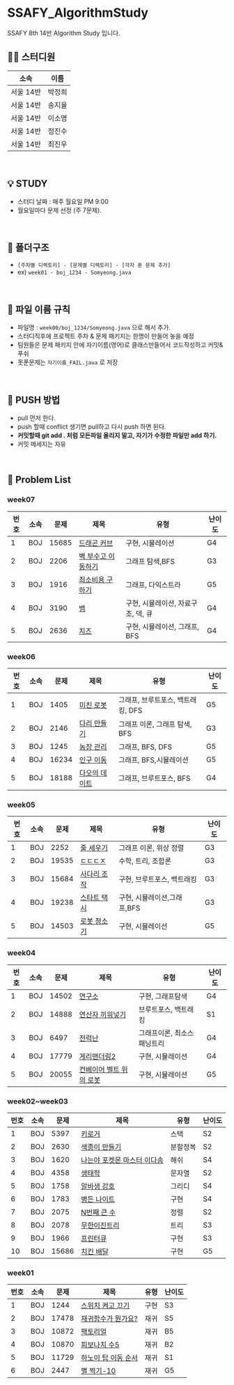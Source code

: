 # SSAFY_AlgorithmStudy
SSAFY 8th 14반 Algorithm Study 입니다.

## 🧚‍♀️ 스터디원
|소속|이름|
|------|---|
|서울 14반|박정희|
|서울 14반|송지율|
|서울 14반|이소명|
|서울 14반|정진수|
|서울 14반|최진우|
<br>

## 💡 STUDY
- 스터디 날짜 : 매주 월요일 PM 9:00
- 월요일마다 문제 선정 (주 7문제). 
<br>
   
## 📁 폴더구조
- ```[주차별 디렉토리] - [문제별 디렉토리] - [각자 푼 문제 추가]```
- ex) ```week01 - boj_1234 - Somyeong.java```
<br>

## 📌 파일 이름 규칙
- 파일명 : ```week00/boj_1234/Somyeong.java``` 으로 해서 추가. 
- 스터디직후에 프로젝트 주차 & 문제 패키지는 한명이 만들어 놓을 예정
- 팀원들은 문제 패키지 안에 자기이름(영어)로 클래스만들어서 코드작성하고 커밋&푸쉬
- 못푼문제는 ```자기이름_FAIL.java``` 로 저장
<br>

## 🔆 PUSH 방법
- pull 먼저 한다.
- push 할때 conflict 생기면 pull하고 다시 push 하면 된다. 
- <b> 커밋할때 git add . 처럼 모든파일 올리지 말고, 자기가 수정한 파일만 add 하기. </b>
- 커밋 메세지는 자유
<br>

## 📖 Problem List
### week07
|번호|소속|문제|제목|유형|난이도|
|---|---|---|---|---|---|
|1|BOJ|15685|[드래곤 커브](https://www.acmicpc.net/problem/15685)|구현, 시뮬레이션|G4|
|2|BOJ|2206|[벽 부수고 이동하기](https://www.acmicpc.net/problem/2206)|그래프 탐색,BFS|G3|
|3|BOJ|1916|[최소비용 구하기](https://www.acmicpc.net/problem/1916)|그래프, 다익스트라|G5|
|4|BOJ|3190|[뱀](https://www.acmicpc.net/problem/3190)|구현, 시뮬레이션, 자료구조, 덱, 큐|G4|
|5|BOJ|2636|[치즈](https://www.acmicpc.net/problem/2636)|구현, 시뮬레이션,  그래프, BFS|G4|




### week06
|번호|소속|문제|제목|유형|난이도|
|---|---|---|---|---|---|
|1|BOJ|1405|[미친 로봇](https://www.acmicpc.net/problem/1405)|그래프, 브루트포스, 백트래킹, DFS|G5|
|2|BOJ|2146|[다리 만들기](https://www.acmicpc.net/problem/2146)|그래프 이론, 그래프 탐색, BFS|G3|
|3|BOJ|1245|[농장 관리](https://www.acmicpc.net/problem/1245)|그래프, BFS, DFS|G5|
|4|BOJ|16234|[인구 이동](https://www.acmicpc.net/problem/16234)|그래프, BFS,시뮬레이션|G5|
|5|BOJ|18188|[다오의 데이트](https://www.acmicpc.net/problem/18188)|그래프, 브루트포스, BFS|G4|

### week05
|번호|소속|문제|제목|유형|난이도|
|---|---|---|---|---|---|
|1|BOJ|2252|[줄 세우기](https://www.acmicpc.net/problem/2252)|그래프 이론, 위상 정렬|G3|
|2|BOJ|19535|[ㄷㄷㄷㅈ](https://www.acmicpc.net/problem/19535)|수학, 트리, 조합론|G3|
|3|BOJ|15684|[사다리 조작](https://www.acmicpc.net/problem/15684)|구현, 브루트포스, 백트래킹|G3|
|4|BOJ|19238|[스타트 택시](https://www.acmicpc.net/problem/19238)|구현, 시뮬레이션,그래프,BFS|G3|
|5|BOJ|14503|[로봇 청소기](https://www.acmicpc.net/problem/14503)|구현, 시뮬레이션|G5|

### week04
|번호|소속|문제|제목|유형|난이도|
|---|---|---|---|---|---|
|1|BOJ|14502|[연구소](https://www.acmicpc.net/problem/14502)|구현, 그래프탐색|G4|
|2|BOJ|14888|[연산자 끼워넣기](https://www.acmicpc.net/problem/14888)|브루트포스, 백트래킹|S1|
|3|BOJ|6497|[전력난](https://www.acmicpc.net/problem/6497)|그래프이론, 최소스패닝트리|G4|
|4|BOJ|17779|[게리맨더링2](https://www.acmicpc.net/problem/17779)|구현, 시뮬레이션|G4|
|5|BOJ|20055|[컨베이어 벨트 위의 로봇](https://www.acmicpc.net/problem/20055)|구현, 시뮬레이션|G5|


### week02~week03
|번호|소속|문제|제목|유형|난이도|
|---|---|---|---|---|---|
|1|BOJ|5397|[키로거](https://www.acmicpc.net/problem/5397)|스택|S2|
|2|BOJ|2630|[색종이 만들기](https://www.acmicpc.net/problem/2630)|분할정복|S2|
|3|BOJ|1620|[나는야 포켓몬 마스터 이다솜](https://www.acmicpc.net/problem/1620)|해쉬|S4|
|4|BOJ|4358|[생태학](https://www.acmicpc.net/problem/4358)|문자열|S2|
|5|BOJ|1758|[알바생 강호](https://www.acmicpc.net/problem/1758)|그리디|S4|
|6|BOJ|1783|[병든 나이트](https://www.acmicpc.net/problem/1783)|구현|S4|
|7|BOJ|2075|[N번째 큰 수](https://www.acmicpc.net/problem/2075)|정렬|S2|
|8|BOJ|2078|[무한이진트리](https://www.acmicpc.net/problem/2078)|트리|S3|
|9|BOJ|1966|[프린터큐](https://www.acmicpc.net/problem/1966)|구현|S3|
|10|BOJ|15686|[치킨 배달](https://www.acmicpc.net/problem/15686)|구현|G5|


### week01
|번호|소속|문제|제목|유형|난이도|
|---|---|---|---|---|---|
|1|BOJ|1244|[스위치 켜고 끄기](https://www.acmicpc.net/problem/1244)|구현|S3|
|2|BOJ|17478|[재귀함수가 뭔가요?](https://www.acmicpc.net/problem/17478)|재귀|S5|
|3|BOJ|10872|[팩토리얼](https://www.acmicpc.net/problem/10872)|재귀|B5|
|4|BOJ|10870|[피보나치 수5](https://www.acmicpc.net/problem/10870)|재귀|B2|
|5|BOJ|11729|[하노이 탑 이동 순서](https://www.acmicpc.net/problem/11729)|재귀|S1|
|6|BOJ|2447|[별 찍기-10](https://www.acmicpc.net/problem/2447)|재귀|G5|


